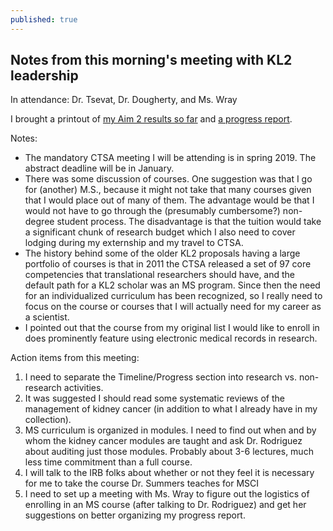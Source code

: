 ```yaml
---
published: true
---
```

## Notes from this morning's meeting with KL2 leadership

In attendance: Dr. Tsevat, Dr. Dougherty, and Ms. Wray

I brought a printout of [my Aim 2 results so far](https://rpubs.com/bokov/kidneycancer) and [a progress report](/files/180926_bokov_kl2leadership_mtg.docx).

Notes:
* The mandatory CTSA meeting I will be attending is in spring 2019. The abstract deadline will be in January.
* There was some discussion of courses. One suggestion was that I go for (another) M.S., because it might not take that many courses given that I would place out of many of them. The advantage would be that I would not have to go through the (presumably cumbersome?) non-degree student process. The disadvantage is that the tuition would take a significant chunk of research budget which I also need to cover lodging during my externship and my travel to CTSA.
* The history behind some of the older KL2 proposals having a large portfolio of courses is that in 2011 the CTSA released a set of 97 core competencies that translational researchers should have, and the default path for a KL2 scholar was an MS program. Since then the need for an individualized curriculum has been recognized, so I really need to focus on the course or courses that I will actually need for my career as a scientist.
* I pointed out that the course from my original list I would like to enroll in does prominently feature using electronic medical records in research.

Action items from this meeting:
1. I need to separate the Timeline/Progress section into research vs. non-research activities.
2. It was suggested I should read some systematic reviews of the management of kidney cancer (in addition to what I already have in my collection).
3. MS curriculum is organized in modules. I need to find out when and by whom the kidney cancer modules are taught and ask Dr. Rodriguez about auditing just those modules. Probably about 3-6 lectures, much less time commitment than a full course.
4. I will talk to the IRB folks about whether or not they feel it is necessary for me to take the course Dr. Summers teaches for MSCI
5. I need to set up a meeting with Ms. Wray to figure out the logistics of enrolling in an MS course (after talking to Dr. Rodriguez) and get her suggestions on better organizing my progress report.
